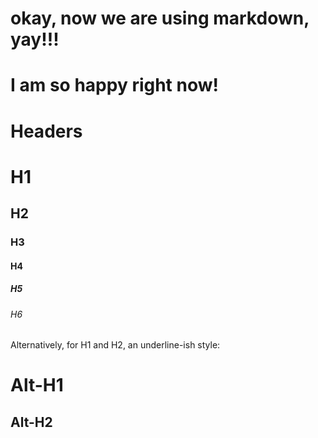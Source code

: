 # okay, now we are using markdown, yay!!!

# I am so happy right now! 

# Headers 

# H1
## H2
### H3
#### H4
##### H5
###### H6

Alternatively, for H1 and H2, an underline-ish style:

Alt-H1
======

Alt-H2
------


 

